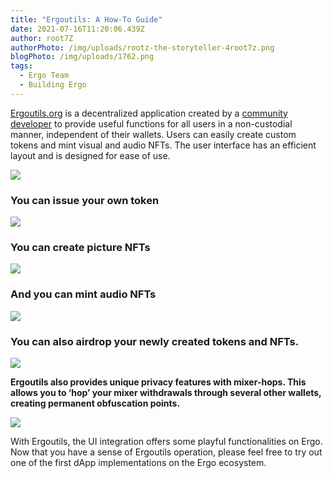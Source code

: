 ```yaml
---
title: "Ergoutils: A How-To Guide"
date: 2021-07-16T11:20:06.439Z
author: root7Z
authorPhoto: /img/uploads/rootz-the-storyteller-4root7z.png
blogPhoto: /img/uploads/1762.png
tags:
  - Ergo Team
  - Building Ergo
---
```

<!--StartFragment-->

[Ergoutils.org](http://ergoutils.org) is a decentralized application created by a [community developer](https://github.com/anon-real/ErgoUtils) to provide useful functions for all users in a non-custodial manner, independent of their wallets. Users can easily create custom tokens and mint visual and audio NFTs. The user interface has an efficient layout and is designed for ease of use.

![](https://lh6.googleusercontent.com/xaHA2KvhDpVkgvLcGA4_UEqcfKSkBNChkYTMsBvIniSzjupYq0YYsiYN2gjKzHwHGJr9-SKAJ6FBLqbnw_qivOWI9D7I9xjdSIrI3LxT5ehlsRKW61enjDTCVS3qn-nWYcazGASL)

### You can issue your own token

![](https://lh3.googleusercontent.com/6DjuVY1jSxTMovVuT34G9Iwq3yxp4AYw_NsAEbx0kbiGhHWzfYVzWHpw1KKceCa3_yWPKlt-wGV_TZ63Hf4n1baFGyXSm6jGUuPzmRpFjH7_xAPKsh-6NssogxCA6vcmrdevjC2X)

### You can create picture NFTs

![](https://lh5.googleusercontent.com/OD3oSZUt6BUhwLxaZxZBJZo0t-JUbMDDRh9XroCFSdHGCuCpavZVyLSfrrd-tXmaQb3M4QfWVGp26fhESMw0Cm5l4eP6ggtp5X-SPiMrkP7YX-47FOjETPgjzW7drYDSfDfoW6KZ)

### And you can mint audio NFTs

![](https://lh5.googleusercontent.com/R3j9IySE5F1iWAbMK5UjbUZZIGkXzLKntw9PAMekTrW5tRbbpcUeuYIMqaX5XDDcycAkthUAJpv4uDTUvY01Ayt4x_HlrP2cxqmlpF3K08Un7y_dV57TTEiPNWm_IEYEeHLPL3kO)

### You can also airdrop your newly created tokens and NFTs.

![](https://lh4.googleusercontent.com/WmuvBILB_FZiNGvoDWFkxvSioSCqsqxtZN0gGnaEWCiMl0cRfAQ3aHWyByHzgksSwERCJTSsA9aRFGCgBLupLadGPnQueGFj69o8Vwgs71gGpJwYsRS3vrlfmT1dCXL-dmKGYMV2)

**Ergoutils also provides unique privacy features with mixer-hops. This allows you to ‘hop’ your mixer withdrawals through several other wallets, creating permanent obfuscation points.**

![](https://lh6.googleusercontent.com/qxKJ1BWHWOAz9NCyrbcCmjAMB2TFJfbMFebzA08oHGK9yl6SH-IiaXJASwWbxNZijHNq8M6-BjfwkqY9U6BUO6bigj2Mgh6AJjnWozCCIaPSCz50RUMxZPAZCG0e1RrXXqVUEADK)

With Ergoutils, the UI integration offers some playful functionalities on Ergo. Now that you have a sense of Ergoutils operation, please feel free to try out one of the first dApp implementations on the Ergo ecosystem.

<!--EndFragment-->